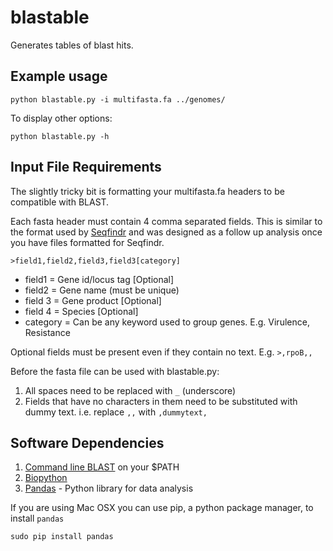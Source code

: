 # blastable
Generates tables of blast hits.


## Example usage


``python blastable.py -i multifasta.fa ../genomes/``

To display other options:

`python blastable.py -h`

## Input File Requirements

The slightly tricky bit is formatting your 
multifasta.fa headers to be compatible with BLAST.

Each fasta header must contain 4 comma separated fields. This is similar to the format used by [Seqfindr](https://github.com/mscook/seqfindr) and was designed as a follow up analysis once you have files formatted for Seqfindr.

`>field1,field2,field3,field3[category]`

* field1 = Gene id/locus tag [Optional]
* field2 = Gene name (must be unique)
* field 3 = Gene product [Optional]
* field 4 = Species [Optional]
* category = Can be any keyword used to group genes. E.g. Virulence, Resistance

Optional fields must be present even if they contain no text. E.g. `>,rpoB,,`

Before the fasta file can be used with blastable.py:

1. All spaces need to be replaced with `_` (underscore)
2. Fields that have no characters in them need to be substituted with dummy text. i.e. replace `,,` with `,dummytext,`


## Software Dependencies

1. [Command line BLAST](ftp://ftp.ncbi.nlm.nih.gov/blast/executables/blast+/2.2.31/) on your $PATH
2. [Biopython](http://biopython.org/DIST/docs/install/Installation.html#sec14)
3. [Pandas](http://pandas.pydata.org/) - Python library for data analysis

If you are using Mac OSX you can use pip, a python package manager, to install `pandas`

`sudo pip install pandas`

